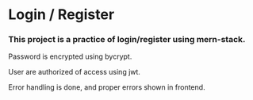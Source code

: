 # Login / Register
### This project is a practice of login/register using mern-stack. 

Password is encrypted using bycrypt. 

User are authorized of access using jwt. 

Error handling is done, and proper errors shown in frontend.
